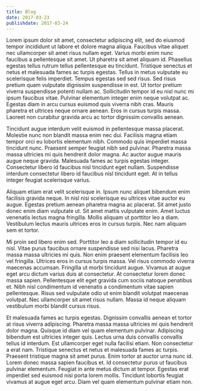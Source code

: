 ```yaml
---
title: Blog
date: 2017-03-23
publishdate: 2017-03-24
---
```


Lorem ipsum dolor sit amet, consectetur adipiscing elit, sed do eiusmod tempor incididunt ut labore et dolore magna aliqua. Faucibus vitae aliquet nec ullamcorper sit amet risus nullam eget. Varius morbi enim nunc faucibus a pellentesque sit amet. Ut pharetra sit amet aliquam id. Phasellus egestas tellus rutrum tellus pellentesque eu tincidunt. Tristique senectus et netus et malesuada fames ac turpis egestas. Tellus in metus vulputate eu scelerisque felis imperdiet. Tempus egestas sed sed risus. Sed risus pretium quam vulputate dignissim suspendisse in est. Ut tortor pretium viverra suspendisse potenti nullam ac. Sollicitudin tempor id eu nisl nunc mi ipsum faucibus vitae. Pulvinar elementum integer enim neque volutpat ac. Egestas diam in arcu cursus euismod quis viverra nibh cras. Mauris pharetra et ultrices neque ornare aenean. Eros in cursus turpis massa. Laoreet non curabitur gravida arcu ac tortor dignissim convallis aenean.

Tincidunt augue interdum velit euismod in pellentesque massa placerat. Molestie nunc non blandit massa enim nec dui. Facilisis magna etiam tempor orci eu lobortis elementum nibh. Commodo quis imperdiet massa tincidunt nunc. Praesent semper feugiat nibh sed pulvinar. Pharetra massa massa ultricies mi quis hendrerit dolor magna. Ac auctor augue mauris augue neque gravida. Malesuada fames ac turpis egestas integer. Consectetur libero id faucibus nisl tincidunt eget nullam. Suspendisse interdum consectetur libero id faucibus nisl tincidunt eget. At in tellus integer feugiat scelerisque varius.

Aliquam etiam erat velit scelerisque in. Ipsum nunc aliquet bibendum enim facilisis gravida neque. In nisl nisi scelerisque eu ultrices vitae auctor eu augue. Egestas pretium aenean pharetra magna ac placerat. Sit amet justo donec enim diam vulputate ut. Sit amet mattis vulputate enim. Amet luctus venenatis lectus magna fringilla. Mollis aliquam ut porttitor leo a diam. Vestibulum lectus mauris ultrices eros in cursus turpis. Nec nam aliquam sem et tortor.

Mi proin sed libero enim sed. Porttitor leo a diam sollicitudin tempor id eu nisl. Vitae purus faucibus ornare suspendisse sed nisi lacus. Pharetra massa massa ultricies mi quis. Non enim praesent elementum facilisis leo vel fringilla. Ultrices eros in cursus turpis massa. Vel risus commodo viverra maecenas accumsan. Fringilla ut morbi tincidunt augue. Vivamus at augue eget arcu dictum varius duis at consectetur. At consectetur lorem donec massa sapien. Pellentesque elit eget gravida cum sociis natoque penatibus et. Nibh nisl condimentum id venenatis a condimentum vitae sapien pellentesque. Risus sed vulputate odio ut enim blandit volutpat maecenas volutpat. Nec ullamcorper sit amet risus nullam. Massa id neque aliquam vestibulum morbi blandit cursus risus.

Et malesuada fames ac turpis egestas. Dignissim convallis aenean et tortor at risus viverra adipiscing. Pharetra massa massa ultricies mi quis hendrerit dolor magna. Quisque id diam vel quam elementum pulvinar. Adipiscing bibendum est ultricies integer quis. Lectus urna duis convallis convallis tellus id interdum. Est ullamcorper eget nulla facilisi etiam. Non consectetur a erat nam. Tristique senectus et netus et malesuada fames ac turpis. Praesent tristique magna sit amet purus. Enim tortor at auctor urna nunc id. Lorem donec massa sapien faucibus et. Id consectetur purus ut faucibus pulvinar elementum. Feugiat in ante metus dictum at tempor. Egestas erat imperdiet sed euismod nisi porta lorem mollis. Tincidunt lobortis feugiat vivamus at augue eget arcu. Diam vel quam elementum pulvinar etiam non.